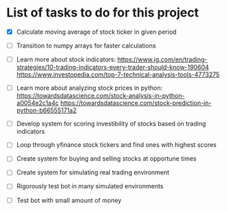 # List of tasks to do for this project

- [x] Calculate moving average of stock ticker in given period
- [ ] Transition to numpy arrays for faster calculations
- [ ] Learn more about stock indicators:
https://www.ig.com/en/trading-strategies/10-trading-indicators-every-trader-should-know-190604
  https://www.investopedia.com/top-7-technical-analysis-tools-4773275

- [ ] Learn more about analyzing stock prices in python:
  https://towardsdatascience.com/stock-analysis-in-python-a0054e2c1a4c
  https://towardsdatascience.com/stock-prediction-in-python-b66555171a2
- [ ] Develop system for scoring investibility of stocks based on trading indicators
- [ ] Loop through yfinance stock tickers and find ones with highest scores
- [ ] Create system for buying and selling stocks at opportune times
- [ ] Create system for simulating real trading environment
- [ ] Rigorously test bot in many simulated environments
- [ ] Test bot with small amount of money
